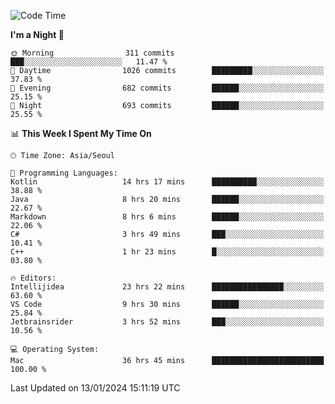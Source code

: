 <!--START_SECTION:waka-->
![Code Time](http://img.shields.io/badge/Code%20Time-157%20hrs%208%20mins-blue)

**I'm a Night 🦉** 

```text
🌞 Morning                311 commits         ███░░░░░░░░░░░░░░░░░░░░░░   11.47 % 
🌆 Daytime                1026 commits        █████████░░░░░░░░░░░░░░░░   37.83 % 
🌃 Evening                682 commits         ██████░░░░░░░░░░░░░░░░░░░   25.15 % 
🌙 Night                  693 commits         ██████░░░░░░░░░░░░░░░░░░░   25.55 % 
```


📊 **This Week I Spent My Time On** 

```text
🕑︎ Time Zone: Asia/Seoul

💬 Programming Languages: 
Kotlin                   14 hrs 17 mins      ██████████░░░░░░░░░░░░░░░   38.88 % 
Java                     8 hrs 20 mins       ██████░░░░░░░░░░░░░░░░░░░   22.67 % 
Markdown                 8 hrs 6 mins        ██████░░░░░░░░░░░░░░░░░░░   22.06 % 
C#                       3 hrs 49 mins       ███░░░░░░░░░░░░░░░░░░░░░░   10.41 % 
C++                      1 hr 23 mins        █░░░░░░░░░░░░░░░░░░░░░░░░   03.80 % 

🔥 Editors: 
Intellijidea             23 hrs 22 mins      ████████████████░░░░░░░░░   63.60 % 
VS Code                  9 hrs 30 mins       ██████░░░░░░░░░░░░░░░░░░░   25.84 % 
Jetbrainsrider           3 hrs 52 mins       ███░░░░░░░░░░░░░░░░░░░░░░   10.56 % 

💻 Operating System: 
Mac                      36 hrs 45 mins      █████████████████████████   100.00 % 
```


 Last Updated on 13/01/2024 15:11:19 UTC
<!--END_SECTION:waka-->
